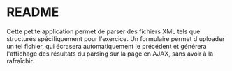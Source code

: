 # README

Cette petite application permet de parser des fichiers XML tels que structurés spécifiquement pour l'exercice. Un formulaire permet d'uploader un tel fichier, qui écrasera automatiquement le précédent et générera l'affichage des résultats du parsing sur la page en AJAX, sans avoir à la rafraîchir.
